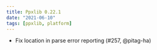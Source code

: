 ```yaml
---
title: Ppxlib 0.22.1
date: "2021-06-10"
tags: [ppxlib, platform]
---
```


- Fix location in parse error reporting (#257, @pitag-ha)

